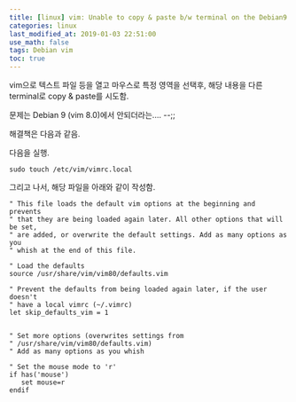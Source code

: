 ```yaml
---
title: [linux] vim: Unable to copy & paste b/w terminal on the Debian9 (Stretch)
categories: linux
last_modified_at: 2019-01-03 22:51:00
use_math: false
tags: Debian vim
toc: true
---
```


vim으로 텍스트 파일 등을 열고 마우스로 특정 영역을 선택후,  해당 내용을 다른 terminal로 copy & paste를 시도함.

문제는 Debian 9 (vim 8.0)에서 안되더라는.... --;;

해결책은 다음과 같음.

다음을 실행.

```
sudo touch /etc/vim/vimrc.local
```

그리고 나서, 해당 파일을 아래와 같이 작성함.

```
" This file loads the default vim options at the beginning and prevents
" that they are being loaded again later. All other options that will be set,
" are added, or overwrite the default settings. Add as many options as you
" whish at the end of this file.

" Load the defaults
source /usr/share/vim/vim80/defaults.vim

" Prevent the defaults from being loaded again later, if the user doesn't
" have a local vimrc (~/.vimrc)
let skip_defaults_vim = 1


" Set more options (overwrites settings from
" /usr/share/vim/vim80/defaults.vim)
" Add as many options as you whish

" Set the mouse mode to 'r'
if has('mouse')
   set mouse=r
endif
```

